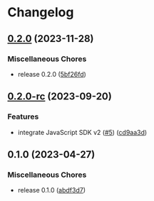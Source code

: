 # Changelog

## [0.2.0](https://github.com/typedigital/telemetrydeck-react/compare/v0.2.0-rc...v0.2.0) (2023-11-28)


### Miscellaneous Chores

* release 0.2.0 ([5bf26fd](https://github.com/typedigital/telemetrydeck-react/commit/5bf26fd3c4a3909981bd470812393ea9e5900559))

## [0.2.0-rc](https://github.com/typedigital/telemetrydeck-react/compare/v0.1.0...v0.2.0-rc) (2023-09-20)


### Features

* integrate JavaScript SDK v2 ([#5](https://github.com/typedigital/telemetrydeck-react/issues/5)) ([cd9aa3d](https://github.com/typedigital/telemetrydeck-react/commit/cd9aa3d96cab7decd4f3e18d15da0f3acff75795))

## 0.1.0 (2023-04-27)


### Miscellaneous Chores

* release 0.1.0 ([abdf3d7](https://github.com/typedigital/telemetrydeck-react/commit/abdf3d7f11ee936da9db328410ba5470d5e8385b))
